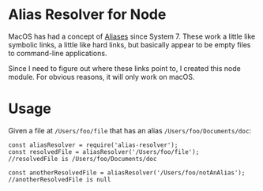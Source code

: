 Alias Resolver for Node
=======================

MacOS has had a concept of [Aliases](https://support.apple.com/kb/PH19065?locale=en_GB) since System 7.
These work a little like symbolic links, a little like hard links, but basically appear to be empty files 
to command-line applications.

Since I need to figure out where these links point to, I created this node
module. For obvious reasons, it will only work on macOS.

Usage
=====

Given a file at `/Users/foo/file` that has an alias `/Users/foo/Documents/doc`:
    
    const aliasResolver = require('alias-resolver');
    const resolvedFile = aliasResolver('/Users/foo/file'); 
    //resolvedFile is /Users/foo/Documents/doc

    const anotherResolvedFile = aliasResolver('/Users/foo/notAnAlias');
    //anotherResolvedFile is null
